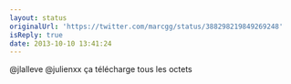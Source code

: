 ```yaml
---
layout: status
originalUrl: 'https://twitter.com/marcgg/status/388298219849269248'
isReply: true
date: 2013-10-10 13:41:24
---
```


@jlalleve @julienxx ça télécharge tous les octets
